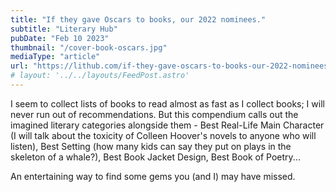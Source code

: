 ```yaml
---
title: "If they gave Oscars to books, our 2022 nominees."
subtitle: "Literary Hub"
pubDate: "Feb 10 2023"
thumbnail: "/cover-book-oscars.jpg"
mediaType: "article"
url: "https://lithub.com/if-they-gave-oscars-to-books-our-2022-nominees/6"
# layout: '../../layouts/FeedPost.astro'
---
```


I seem to collect lists of books to read almost as fast as I collect books; I will never run out of recommendations. But this compendium calls out the imagined literary categories alongside them - Best Real-Life Main Character (I will talk about the toxicity of Colleen Hoover's novels to anyone who will listen), Best Setting (how many kids can say they put on plays in the skeleton of a whale?), Best Book Jacket Design, Best Book of Poetry... 

An entertaining way to find some gems you (and I) may have missed.

